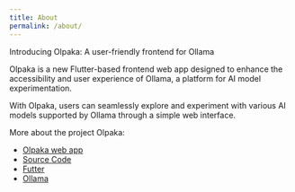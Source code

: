 ```yaml
---
title: About
permalink: /about/
---
```


Introducing Olpaka: A user-friendly frontend for Ollama

Olpaka is a new Flutter-based frontend web app designed to enhance the accessibility and user 
experience of Ollama, a platform for AI model experimentation. 

With Olpaka, users can seamlessly 
explore and experiment with various AI models supported by Ollama through a simple web interface.

More about the project Olpaka:
- [Olpaka web app](https://otacon.github.io/olpaka/)
- [Source Code](https://github.com/Otacon/olpaka)
- [Futter](https://flutter.dev/)
- [Ollama](https://ollama.com/)
